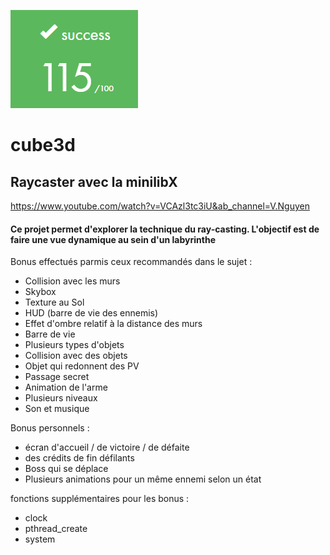 ![Final Grade](https://github.com/TontonPizza/cube3d/blob/master/115.png)

# cube3d
## Raycaster avec la minilibX

https://www.youtube.com/watch?v=VCAzl3tc3iU&ab_channel=V.Nguyen

#### Ce projet permet d'explorer la technique du ray-casting. L'objectif est de faire une vue dynamique au sein d'un labyrinthe 

Bonus effectués parmis ceux recommandés dans le sujet :
* Collision avec les murs
* Skybox
* Texture au Sol
* HUD (barre de vie des ennemis)
* Effet d'ombre relatif à la distance des murs
* Barre de vie
* Plusieurs types d'objets
* Collision avec des objets
* Objet qui redonnent des PV
* Passage secret
* Animation de l'arme
* Plusieurs niveaux
* Son et musique

Bonus personnels :
* écran d'accueil / de victoire / de défaite
* des crédits de fin défilants
* Boss qui se déplace
* Plusieurs animations pour un même ennemi selon un état

fonctions supplémentaires pour les bonus :
* clock
* pthread_create
* system
